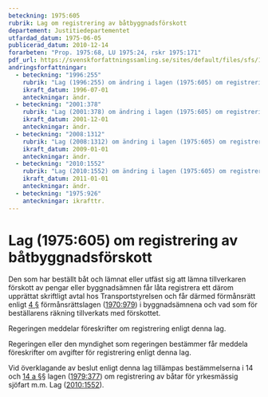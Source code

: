 ```yaml
---
beteckning: 1975:605
rubrik: Lag om registrering av båtbyggnadsförskott
departement: Justitiedepartementet
utfardad_datum: 1975-06-05
publicerad_datum: 2010-12-14
forarbeten: "Prop. 1975:68, LU 1975:24, rskr 1975:171"
pdf_url: https://svenskforfattningssamling.se/sites/default/files/sfs/1975-06/SFS1975-605.pdf
andringsforfattningar:
  - beteckning: "1996:255"
    rubrik: "Lag (1996:255) om ändring i lagen (1975:605) om registrering av båtbyggnadsförskott"
    ikraft_datum: 1996-07-01
    anteckningar: ändr.
  - beteckning: "2001:378"
    rubrik: "Lag (2001:378) om ändring i lagen (1975:605) om registrering av båtbyggnadsförskott"
    ikraft_datum: 2001-12-01
    anteckningar: ändr.
  - beteckning: "2008:1312"
    rubrik: "Lag (2008:1312) om ändring i lagen (1975:605) om registrering av båtbyggnadsförskott"
    ikraft_datum: 2009-01-01
    anteckningar: ändr.
  - beteckning: "2010:1552"
    rubrik: "Lag (2010:1552) om ändring i lagen (1975:605) om registrering av båtbyggnadsförskott"
    ikraft_datum: 2011-01-01
    anteckningar: ändr.
  - beteckning: "1975:926"
    anteckningar: ikrafttr.
---
```


# Lag (1975:605) om registrering av båtbyggnadsförskott

Den som har beställt båt och lämnat eller utfäst sig att lämna tillverkaren förskott av pengar eller byggnadsämnen får låta registrera ett därom upprättat skriftligt avtal hos Transportstyrelsen och får därmed förmånsrätt enligt [4 §](#4) förmånsrättslagen ([1970:979](https://selex.se/eli/sfs/1970/979)) i byggnadsämnena och vad som för beställarens räkning tillverkats med förskottet.

Regeringen meddelar föreskrifter om registrering enligt denna lag.

Regeringen eller den myndighet som regeringen bestämmer får meddela föreskrifter om avgifter för registrering enligt denna lag.

Vid överklagande av beslut enligt denna lag tillämpas bestämmelserna i 14 och [14 a §](#14a)§ lagen ([1979:377](https://selex.se/eli/sfs/1979/377)) om registrering av båtar för yrkesmässig sjöfart m.m. Lag ([2010:1552](https://selex.se/eli/sfs/2010/1552)).